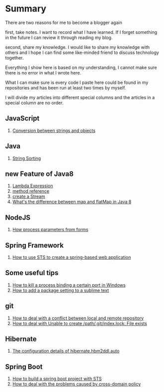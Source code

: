 # Summary

There are two reasons for me to become a blogger again

first, take notes. I want to record what I have learned. If I forget something in the future I can review it through reading my blog.

second, share my knowledge. I would like to share my knowledge with others and I hope I can find some like-minded friend to discuss technology together.

Everything I show here is based on my understanding, I cannot make sure there is no error in what I wrote here. 

What I can make sure is every code I paste here could be found in my repositories and has been run at least two times by myself.

I will divide my articles into different special columns and the articles in a special column are no order.



## JavaScript 
1. [Conversion between strings and objects](https://github.com/fengandzhy/Blog/issues/3)

## Java   

1. [String Sorting](https://github.com/fengandzhy/Blog/issues/4)

## new Feature of Java8
1. [Lambda Expression](https://github.com/fengandzhy/Blog/issues/7)
2. [method reference](https://github.com/fengandzhy/Blog/issues/8)
3. [create a Stream](https://github.com/fengandzhy/Blog/issues/9)
4. [What's the difference between map and flatMap in Java 8](https://github.com/fengandzhy/Blog/issues/14)



## NodeJS
1. [How process parameters from forms](https://github.com/fengandzhy/Blog/issues/5)


## Spring Framework   
1. [How to use STS to create a spring-based web application](https://github.com/fengandzhy/Blog/issues/6)

## Some useful tips   
1. [How to kill a process binding a certain port in Windows](https://github.com/fengandzhy/Blog/issues/10)
2. [How to add a package setting to a sublime text](https://github.com/fengandzhy/Blog/issues/13)

## git   
1. [How to deal with a conflict between local and remote repository](https://github.com/fengandzhy/Blog/issues/11)
2. [How to deal with  Unable to create /path/.git/index.lock: File exists](https://github.com/fengandzhy/Blog/issues/17)

## Hibernate
1. [The configuration details of hibernate.hbm2ddl.auto](https://github.com/fengandzhy/Blog/issues/12) 

## Spring Boot
1. [How to build a spring boot project with STS](https://github.com/fengandzhy/Blog/issues/15) 
2. [How to deal with the problems caused by cross-domain policy](https://github.com/fengandzhy/Blog/issues/16) 

